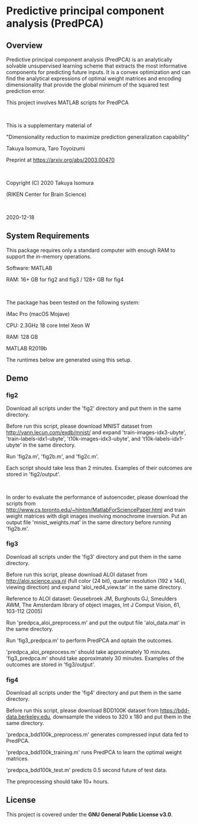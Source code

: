 # Predictive principal component analysis (PredPCA)

## Overview
Predictive principal component analysis (PredPCA) is an analytically solvable unsupervised learning scheme that extracts the most informative components for predicting future inputs. It is a convex optimization and can find the analytical expressions of optimal weight matrices and encoding dimensionality that provide the global minimum of the squared test prediction error.

This project involves MATLAB scripts for PredPCA

<br>

This is a supplementary material of

"Dimensionality reduction to maximize prediction generalization capability"

Takuya Isomura, Taro Toyoizumi

Preprint at https://arxiv.org/abs/2003.00470

<br>

Copyright (C) 2020 Takuya Isomura

(RIKEN Center for Brain Science)

<br>

2020-12-18


## System Requirements
This package requires only a standard computer with enough RAM to support the in-memory operations.

Software: MATLAB

RAM: 16+ GB for fig2 and fig3 / 128+ GB for fig4

<br>

The package has been tested on the following system:

iMac Pro (macOS Mojave)

CPU: 2.3GHz 18 core Intel Xeon W

RAM: 128 GB

MATLAB R2019b

The runtimes below are generated using this setup.


## Demo
### fig2
Download all scripts under the 'fig2' directory and put them in the same directory.

Before run this script, please download MNIST dataset from http://yann.lecun.com/exdb/mnist/ and expand 'train-images-idx3-ubyte', 'train-labels-idx1-ubyte', 't10k-images-idx3-ubyte', and 't10k-labels-idx1-ubyte' in the same directory.

Run 'fig2a.m', 'fig2b.m', and 'fig2c.m'.

Each script should take less than 2 minutes. Examples of their outcomes are stored in 'fig2/output'.

<br>

In order to evaluate the performance of autoencoder, please download the scripts from http://www.cs.toronto.edu/~hinton/MatlabForSciencePaper.html and train weight matrices with digit images involving monochrome inversion. Put an output file 'mnist_weights.mat' in the same directory before running 'fig2b.m'.

### fig3
Download all scripts under the 'fig3' directory and put them in the same directory.

Before run this script, please download ALOI dataset from http://aloi.science.uva.nl (full color (24 bit), quarter resolution (192 x 144), viewing direction) and expand 'aloi_red4_view.tar' in the same directory.

Reference to ALOI dataset: Geusebroek JM, Burghouts GJ, Smeulders AWM, The Amsterdam library of object images, Int J Comput Vision, 61, 103-112 (2005)

Run 'predpca_aloi_preprocess.m' and put the output file 'aloi_data.mat' in the same directory.

Run 'fig3_predpca.m' to perform PredPCA and optain the outcomes.

'predpca_aloi_preprocess.m' should take approximately 10 minutes. 'fig3_predpca.m' should take approximately 30 minutes. Examples of the outcomes are stored in 'fig3/output'.

### fig4
Download all scripts under the 'fig4' directory and put them in the same directory.

Before run this script, please download BDD100K dataset from https://bdd-data.berkeley.edu, downsample the videos to 320 x 180 and put them in the same directory.

'predpca_bdd100k_preprocess.m' generates compressed input data fed to PredPCA.

'predpca_bdd100k_training.m' runs PredPCA to learn the optimal weight matrices.

'predpca_bdd100k_test.m' predicts 0.5 second future of test data.

The preprocessing should take 10+ hours.


## License
This project is covered under the **GNU General Public License v3.0**.

